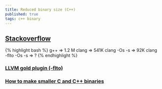 ```yaml
---
title: Reduced binary size (C++)
published: true
tags: c++ binary
---
```

## [Stackoverflow](https://stackoverflow.com/questions/31354641/c-reduce-library-size-by-excluding-unnecessary-functions-programmatically)
{% highlight bash %}
g++          => 1.2  M
clang        =>   541K
clang -Os -s =>    92K
clang -flto -Os -s => ?
{% endhighlight %}

### [LLVM gold plugin (-flto)](http://llvm.org/docs/GoldPlugin.html)
### [How to make smaller C and C++ binaries ](https://ptspts.blogspot.fr/2013/12/how-to-make-smaller-c-and-c-binaries.html)
